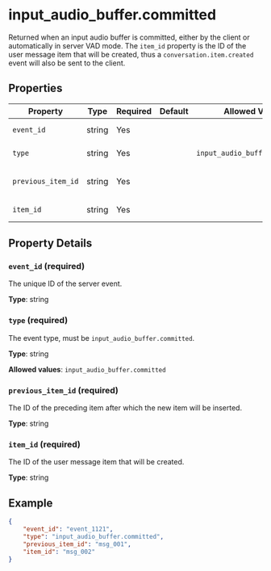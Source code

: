# input_audio_buffer.committed

Returned when an input audio buffer is committed, either by the client or 
automatically in server VAD mode. The `item_id` property is the ID of the user
message item that will be created, thus a `conversation.item.created` event 
will also be sent to the client.


## Properties

| Property | Type | Required | Default | Allowed Values | Description |
| -------- | ---- | -------- | ------- | -------------- | ----------- |
| `event_id` | string | Yes |  |  | The unique ID of the server event. |
| `type` | string | Yes |  | `input_audio_buffer.committed` | The event type, must be `input_audio_buffer.committed`. |
| `previous_item_id` | string | Yes |  |  | The ID of the preceding item after which the new item will be inserted. <br>  |
| `item_id` | string | Yes |  |  | The ID of the user message item that will be created. |

## Property Details

### `event_id` (required)

The unique ID of the server event.

**Type**: string

### `type` (required)

The event type, must be `input_audio_buffer.committed`.

**Type**: string

**Allowed values**: `input_audio_buffer.committed`

### `previous_item_id` (required)

The ID of the preceding item after which the new item will be inserted.


**Type**: string

### `item_id` (required)

The ID of the user message item that will be created.

**Type**: string

## Example

```json
{
    "event_id": "event_1121",
    "type": "input_audio_buffer.committed",
    "previous_item_id": "msg_001",
    "item_id": "msg_002"
}

```


